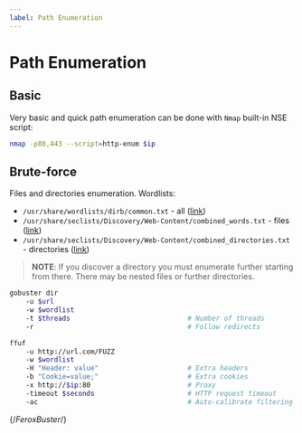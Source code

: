 ```yaml
---
label: Path Enumeration
---
```


# Path Enumeration

## Basic

Very basic and quick path enumeration can be done with `Nmap` built-in NSE script:

```bash
nmap -p80,443 --script=http-enum $ip
```

## Brute-force

Files and directories enumeration. Wordlists:

- `/usr/share/wordlists/dirb/common.txt` - all ([link](https://github.com/v0re/dirb/blob/master/wordlists/common.txt))
- `/usr/share/seclists/Discovery/Web-Content/combined_words.txt` - files ([link](https://github.com/danielmiessler/SecLists/blob/master/Discovery/Web-Content/combined_words.txt))
- `/usr/share/seclists/Discovery/Web-Content/combined_directories.txt` - directories ([link](https://github.com/danielmiessler/SecLists/blob/master/Discovery/Web-Content/combined_directories.txt))

> **NOTE**: If you discover a directory you must enumerate further starting from there. There may be nested files or further directories.

```bash
gobuster dir 
    -u $url 
    -w $wordlist 
    -t $threads                             # Number of threads
    -r                                      # Follow redirects

ffuf
    -u http://url.com/FUZZ
    -w $wordlist
    -H "Header: value"                      # Extra headers
    -b "Cookie=value;"                      # Extra cookies
    -x http://$ip:80                        # Proxy
    -timeout $seconds                       # HTTP request timeout
    -ac                                     # Auto-calibrate filtering
```

{/*FeroxBuster*/}
